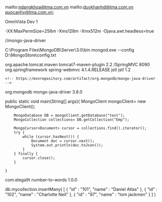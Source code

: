 mailto:ndangkhoa@tma.com.vn
mailto:duykhanhd@tma.com.vn
quocanhv@tma.com.vn; ‎

OmniVista Dev 1

-XX:MaxPermSize=256m -Xms128m -Xmx512m -Djava.awt.headless=true

//mongo-java-driver

C:\Program Files\MongoDB\Server\3.0\bin
mongod.exe --config D:\MongoStore\config.txt



  <build>
    <plugins>
      <plugin>
        <groupId>org.apache.tomcat.maven</groupId>
        <artifactId>tomcat7-maven-plugin</artifactId>
        <version>2.2</version>
        <configuration>
          <path>/SpringMVC</path>
          <port>8090</port>
        </configuration>
      </plugin>
    </plugins>
  </build>

  
  <dependency>
        <groupId>org.springframework</groupId>
        <artifactId>spring-webmvc</artifactId>
        <version>4.1.4.RELEASE</version>
    </dependency>
		

<!-- https://mvnrepository.com/artifact/jstl/jstl -->
<dependency>
    <groupId>jstl</groupId>
    <artifactId>jstl</artifactId>
    <version>1.2</version>
</dependency>

	<!-- https://mvnrepository.com/artifact/org.mongodb/mongo-java-driver -->
<dependency>
    <groupId>org.mongodb</groupId>
    <artifactId>mongo-java-driver</artifactId>
    <version>3.8.0</version>
</dependency>



public static void main(String[] args){
        MongoClient mongoClient= new MongoClient();

        MongoDatabase DB = mongoClient.getDatabase("test");
        MongoCollection collections= DB.getCollection("Emp");

        MongoCursor<Document> cursor = collections.find().iterator();
        try {
            while (cursor.hasNext()) {
                Document doc = cursor.next();
                System.out.println(doc.toJson());
            }
        } finally {
            cursor.close();
        }

    }

	
<!-- https://mvnrepository.com/artifact/com.elega9t/number-to-words -->
<dependency>
    <groupId>com.elega9t</groupId>
    <artifactId>number-to-words</artifactId>
    <version>1.0.0</version>
</dependency>

db.mycollection.insertMany( [
	    { "id" : "101", "name" : "Daniel Atlas" }, 
	    { "id" : "102", "name" : "Charlotte Neil" },
	    { "id" : "97", "name" : "tom jackmen" }
	] )

